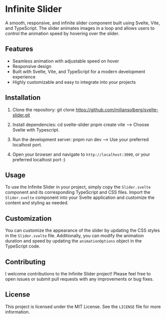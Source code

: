 # Infinite Slider

A smooth, responsive, and infinite slider component built using Svelte, Vite, and TypeScript. The slider animates images in a loop and allows users to control the animation speed by hovering over the slider.

## Features

- Seamless animation with adjustable speed on hover
- Responsive design
- Built with Svelte, Vite, and TypeScript for a modern development experience
- Highly customizable and easy to integrate into your projects

## Installation

1. Clone the repository:
git clone https://github.com/miliansolberg/svelte-slider.git

2. Install dependencies:
cd svelte-slider
pnpm create vite --> Choose Svelte with Typescript.


3. Run the development server:
pnpm run dev --> Use your preferred localhost port.


4. Open your browser and navigate to `http://localhost:3000`, or your preferred localhost port :)

## Usage

To use the Infinite Slider in your project, simply copy the `Slider.svelte` component and its corresponding TypeScript and CSS files. Import the `Slider.svelte` component into your Svelte application and customize the content and styling as needed.

## Customization

You can customize the appearance of the slider by updating the CSS styles in the `Slider.svelte` file. Additionally, you can modify the animation duration and speed by updating the `animationOptions` object in the TypeScript code.

## Contributing

I welcome contributions to the Infinite Slider project! Please feel free to open issues or submit pull requests with any improvements or bug fixes.

## License

This project is licensed under the MIT License. See the `LICENSE` file for more information.
